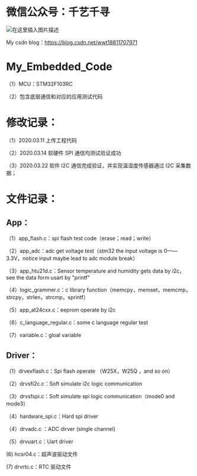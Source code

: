# 微信公众号：千艺千寻

![在这里插入图片描述](https://img-blog.csdnimg.cn/20200704103640469.jpg)

My csdn blog：https://blog.csdn.net/wwt18811707971

# My_Embedded_Code

（1）MCU：STM32F103RC

（2）包含底层通信和对应的应用测试代码



# 修改记录：

（1）2020.03.11 上传工程代码

（2）2020.03.14 软硬件 SPI 通信均测试验证成功

（3）2020.03.22 软件 I2C 通信完成验证，并实现温湿度传感器通过 I2C 采集数据；


# 文件记录：

## App：

（1）app_flash.c：spi flash test code（erase；read；write）

（2）app_adc：adc get voltage test（stm32 the input voltage is 0——3.3V，notice input maybe lead to adc module break）

（3）app_htu21d.c：Sensor temperature and humidity gets data by i2c，see the data form usart by "printf"

（4）logic_grammer.c：c library function（memcpy，memset，memcmp，strcpy，strlen，strcmp，sprintf）

（5）app_at24cxx.c：eeprom operate by i2c

（6）c_language_regular.c：some c language regular test

（7）variable.c：gloal variable



## Driver：
（1）drvexflash.c：Spi flash operate （W25X，W25Q ，and so on）

（2）drvsfi2c.c：Soft simulate i2c logic communication

（3）drvsfspi.c：Soft simulate spi logic communication（mode0 and mode3）

（4）hardware_spi.c：Hard spi driver

（4）drvadc.c ：ADC dirver (single channel)

（5）drvuart.c：Uart driver 

(6) hcsr04.c：超声波驱动文件

(7) drvrtc.c：RTC 驱动文件







